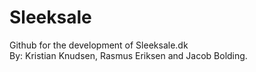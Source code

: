 # Sleeksale
Github for the development of Sleeksale.dk <br />
By: Kristian Knudsen, Rasmus Eriksen and Jacob Bolding.
